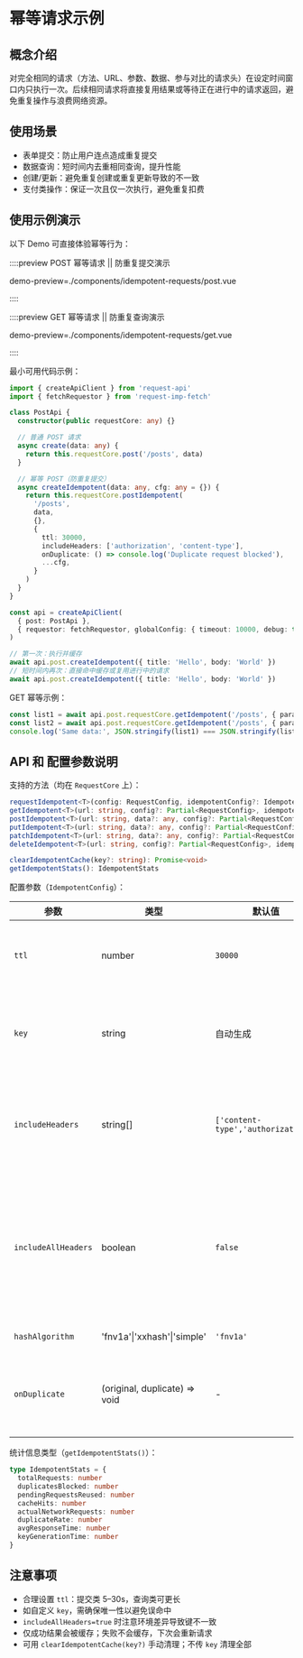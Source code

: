 # 幂等请求示例

## 概念介绍

对完全相同的请求（方法、URL、参数、数据、参与对比的请求头）在设定时间窗口内只执行一次。后续相同请求将直接复用结果或等待正在进行中的请求返回，避免重复操作与浪费网络资源。

## 使用场景

- 表单提交：防止用户连点造成重复提交
- 数据查询：短时间内去重相同查询，提升性能
- 创建/更新：避免重复创建或重复更新导致的不一致
- 支付类操作：保证一次且仅一次执行，避免重复扣费

## 使用示例演示

以下 Demo 可直接体验幂等行为：

::::preview POST 幂等请求 || 防重复提交演示

demo-preview=./components/idempotent-requests/post.vue

::::

::::preview GET 幂等请求 || 防重复查询演示

demo-preview=./components/idempotent-requests/get.vue

::::

最小可用代码示例：

```ts
import { createApiClient } from 'request-api'
import { fetchRequestor } from 'request-imp-fetch'

class PostApi {
  constructor(public requestCore: any) {}

  // 普通 POST 请求
  async create(data: any) {
    return this.requestCore.post('/posts', data)
  }

  // 幂等 POST（防重复提交）
  async createIdempotent(data: any, cfg: any = {}) {
    return this.requestCore.postIdempotent(
      '/posts',
      data,
      {},
      {
        ttl: 30000,
        includeHeaders: ['authorization', 'content-type'],
        onDuplicate: () => console.log('Duplicate request blocked'),
        ...cfg,
      }
    )
  }
}

const api = createApiClient(
  { post: PostApi },
  { requestor: fetchRequestor, globalConfig: { timeout: 10000, debug: true } }
)

// 第一次：执行并缓存
await api.post.createIdempotent({ title: 'Hello', body: 'World' })
// 短时间内再次：直接命中缓存或复用进行中的请求
await api.post.createIdempotent({ title: 'Hello', body: 'World' })
```

GET 幂等示例：

```ts
const list1 = await api.post.requestCore.getIdempotent('/posts', { params: { page: 1 } }, { ttl: 8000 })
const list2 = await api.post.requestCore.getIdempotent('/posts', { params: { page: 1 } }, { ttl: 8000 })
console.log('Same data:', JSON.stringify(list1) === JSON.stringify(list2))
```

## API 和 配置参数说明

支持的方法（均在 `RequestCore` 上）：

```ts
requestIdempotent<T>(config: RequestConfig, idempotentConfig?: IdempotentConfig): Promise<T>
getIdempotent<T>(url: string, config?: Partial<RequestConfig>, idempotentConfig?: IdempotentConfig): Promise<T>
postIdempotent<T>(url: string, data?: any, config?: Partial<RequestConfig>, idempotentConfig?: IdempotentConfig): Promise<T>
putIdempotent<T>(url: string, data?: any, config?: Partial<RequestConfig>, idempotentConfig?: IdempotentConfig): Promise<T>
patchIdempotent<T>(url: string, data?: any, config?: Partial<RequestConfig>, idempotentConfig?: IdempotentConfig): Promise<T>
deleteIdempotent<T>(url: string, config?: Partial<RequestConfig>, idempotentConfig?: IdempotentConfig): Promise<T>

clearIdempotentCache(key?: string): Promise<void>
getIdempotentStats(): IdempotentStats
```

配置参数（`IdempotentConfig`）：

| 参数 | 类型 | 默认值 | 说明 |
| --- | --- | --- | --- |
| `ttl` | number | `30000` | 幂等保护时间（毫秒） |
| `key` | string | 自动生成 | 自定义幂等键（优先使用） |
| `includeHeaders` | string[] | `['content-type','authorization']` | 参与幂等判断的请求头白名单 |
| `includeAllHeaders` | boolean | `false` | 是否包含所有请求头（为 `true` 时忽略白名单） |
| `hashAlgorithm` | 'fnv1a'\|'xxhash'\|'simple' | `'fnv1a'` | 哈希算法 |
| `onDuplicate` | (original, duplicate) => void | - | 重复请求回调（仅通知） |

统计信息类型（`getIdempotentStats()`）：

```ts
type IdempotentStats = {
  totalRequests: number
  duplicatesBlocked: number
  pendingRequestsReused: number
  cacheHits: number
  actualNetworkRequests: number
  duplicateRate: number
  avgResponseTime: number
  keyGenerationTime: number
}
```

## 注意事项

- 合理设置 `ttl`：提交类 5–30s，查询类可更长
- 如自定义 `key`，需确保唯一性以避免误命中
- `includeAllHeaders=true` 时注意环境差异导致键不一致
- 仅成功结果会被缓存；失败不会缓存，下次会重新请求
- 可用 `clearIdempotentCache(key?)` 手动清理；不传 `key` 清理全部
